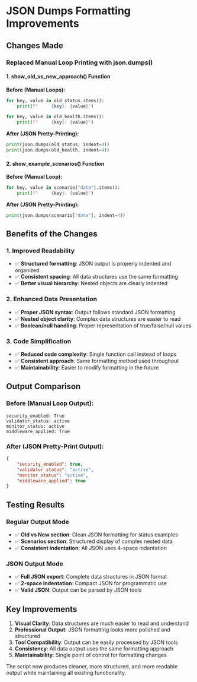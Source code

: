 # JSON Dumps Formatting Improvements

## Changes Made

### Replaced Manual Loop Printing with json.dumps()

#### 1. show_old_vs_new_approach() Function

**Before (Manual Loops):**
```python
for key, value in old_status.items():
    print(f"     {key}: {value}")

for key, value in old_health.items():
    print(f"     {key}: {value}")
```

**After (JSON Pretty-Printing):**
```python
print(json.dumps(old_status, indent=4))
print(json.dumps(old_health, indent=4))
```

#### 2. show_example_scenarios() Function

**Before (Manual Loop):**
```python
for key, value in scenario["data"].items():
    print(f"     {key}: {value}")
```

**After (JSON Pretty-Printing):**
```python
print(json.dumps(scenario["data"], indent=4))
```

## Benefits of the Changes

### 1. Improved Readability
- ✅ **Structured formatting**: JSON output is properly indented and organized
- ✅ **Consistent spacing**: All data structures use the same formatting
- ✅ **Better visual hierarchy**: Nested objects are clearly indented

### 2. Enhanced Data Presentation
- ✅ **Proper JSON syntax**: Output follows standard JSON formatting
- ✅ **Nested object clarity**: Complex data structures are easier to read
- ✅ **Boolean/null handling**: Proper representation of true/false/null values

### 3. Code Simplification
- ✅ **Reduced code complexity**: Single function call instead of loops
- ✅ **Consistent approach**: Same formatting method used throughout
- ✅ **Maintainability**: Easier to modify formatting in the future

## Output Comparison

### Before (Manual Loop Output):
```
security_enabled: True
validator_status: active
monitor_status: active
middleware_applied: True
```

### After (JSON Pretty-Print Output):
```json
{
    "security_enabled": true,
    "validator_status": "active",
    "monitor_status": "active",
    "middleware_applied": true
}
```

## Testing Results

### Regular Output Mode
- ✅ **Old vs New section**: Clean JSON formatting for status examples
- ✅ **Scenarios section**: Structured display of complex nested data
- ✅ **Consistent indentation**: All JSON uses 4-space indentation

### JSON Output Mode
- ✅ **Full JSON export**: Complete data structures in JSON format
- ✅ **2-space indentation**: Compact JSON for programmatic use
- ✅ **Valid JSON**: Output can be parsed by JSON tools

## Key Improvements

1. **Visual Clarity**: Data structures are much easier to read and understand
2. **Professional Output**: JSON formatting looks more polished and structured
3. **Tool Compatibility**: Output can be easily processed by JSON tools
4. **Consistency**: All data output uses the same formatting approach
5. **Maintainability**: Single point of control for formatting changes

The script now produces cleaner, more structured, and more readable output while maintaining all existing functionality.